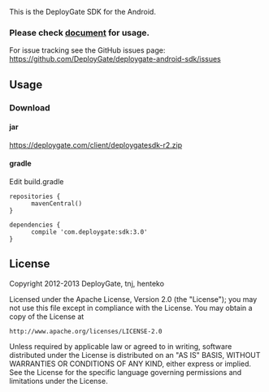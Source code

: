 This is the DeployGate SDK for the Android.  

### Please check [document](https://deploygate.com/docs/sdk) for usage.

For issue tracking see the GitHub issues page: https://github.com/DeployGate/deploygate-android-sdk/issues

## Usage

### Download

#### jar
https://deploygate.com/client/deploygatesdk-r2.zip

#### gradle
Edit build.gradle
```
repositories {
      mavenCentral()
}

dependencies {
      compile 'com.deploygate:sdk:3.0'
}
```

## License
Copyright 2012-2013 DeployGate, tnj, henteko

Licensed under the Apache License, Version 2.0 (the "License"); you may not use this file except in compliance with the License. You may obtain a copy of the License at

```
http://www.apache.org/licenses/LICENSE-2.0
```
Unless required by applicable law or agreed to in writing, software distributed under the License is distributed on an "AS IS" BASIS, WITHOUT WARRANTIES OR CONDITIONS OF ANY KIND, either express or implied. See the License for the specific language governing permissions and limitations under the License.
